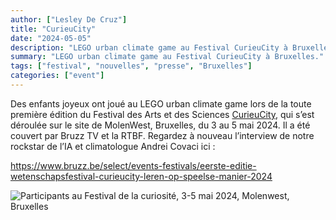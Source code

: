 ```yaml
---
author: ["Lesley De Cruz"]
title: "CurieuCity"
date: "2024-05-05"
description: "LEGO urban climate game au Festival CurieuCity à Bruxelles."
summary: "LEGO urban climate game au Festival CurieuCity à Bruxelles."
tags: ["festival", "nouvelles", "presse", "Bruxelles"]
categories: ["event"]
---
```


Des enfants joyeux ont joué au LEGO urban climate game lors de la toute première édition du Festival des Arts et des Sciences [CurieuCity](https://curieucity.brussels/en/edition/molenbeek/), qui s’est déroulée sur le site de MolenWest, Bruxelles, du 3 au 5 mai 2024. Il a été couvert par Bruzz TV et la RTBF. Regardez à nouveau l’interview de notre rockstar de l’IA et climatologue Andrei Covaci ici :     

<https://www.bruzz.be/select/events-festivals/eerste-editie-wetenschapsfestival-curieucity-leren-op-speelse-manier-2024>  

![Participants au Festival de la curiosité, 3-5 mai 2024, Molenwest, Bruxelles](assets/images/curieucity1.jpg) 
